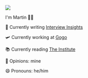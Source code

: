![](https://media.giphy.com/media/PkpNy9LkUD0B5P7NDg/giphy.gif)

I'm Martin 👋🏻

🌱  Currently writing [Interview Insights](https://www.martincartledge.io/)

🛩  Currently working at [Gogo](https://www.gogoair.com/)

📚 Currently reading [The Institute](https://www.goodreads.com/book/show/43799634-the-institute)

📢  Opinions: mine

😄  Pronouns: he/him

